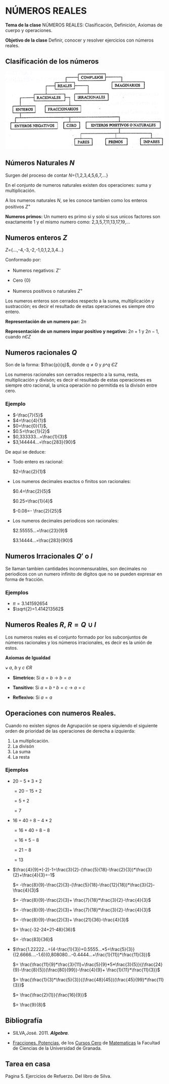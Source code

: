 # NÚMEROS REALES


**Tema de la clase**  NÚMEROS REALES: Clasificación, Definición, Axiomas de cuerpo y operaciones. 

**Objetivo de la clase** Definir, conocer y resolver ejercicios con números reales.

## Clasificación de los números

![una foto](n.png)

## Números Naturales $N$

Surgen del proceso de contar
$N$={1,2,3,4,5,6,7,...}

En el conjunto de numeros naturales existen dos operaciones: suma y multiplicación.

A los numeros naturales $N$, se  les conoce tambien como los enteros positivos $Z^+$

**Numeros primos:** Un numero es primo si y solo si sus unicos factores son exactamente 1 y el mismo numero como: 2,3,5,7,11,13,17,19,...


## Numeros enteros $Z$

$Z$={...,-4,-3,-2,-1,0,1,2,3,4...}

Conformado por:

- Numeros negativos: $Z^-$

- Cero {0}

- Numeros positivos o naturales $Z^+$

Los numeros enteros son cerrados respecto a la suma, multiplicación y sustracción; es decir el resultado de estas operaciones es siempre otro entero.

**Representación de un numero par:** $2n$

**Representación de un numero impar positivo y negativo:** $2n+1$ y  $2n-1$, cuando $n Є Z$

## Numeros racionales $Q$
Son de la forma: $\frac{p}{q}$, donde $q≠0$  y  $p ˄ q$  $Є Z$

Los numeros racionales son cerrados respecto a la suma, resta, multiplicación y divisón; es decir el resultado de estas operaciones es siempre otro racional, la unica operación no permitida es la divisón entre cero.

### Ejemplo 

- $-\frac{7}{5}$
- $4=\frac{4}{1}$
- $0=\frac{0}{1}$,
- $0.5=\frac{1}{2}$
- $0,333333...=\frac{1}{3}$
- $3,144444...=\frac{283}{90}$

De aqui se deduce:

- Todo entero es racional: 

    $2=\frac{2}{1}$ 
- Los numeros decimales exactos o finitos son racionales:

  $0.4=\frac{2}{5}$

  $0.25=\frac{1}{4}$

  $-0.08=- \frac{2}{25}$

- Los numeros decimales periodicos son racionales:  

    $2.55555...=\frac{23}{9}$

    $3.14444...=\frac{283}{90}$

## Numeros Irracionales $Q'$ o $I$

Se llaman tambien cantidades inconmensurables, son decimales no periodicos con un numero infinito de digitos que no se pueden expresar en forma de fracción.

### Ejemplos

- $π= 3.141592654$
- $\sqrt{2}=1.414213562$

## Numeros Reales $R$,  $R= Q ∪ I$

Los numeros reales es el conjunto formado por los subconjuntos de números racionales y los números irracionales, es decir es la unión de estos. 

**Axiomas de Igualdad**

$⍱$ $a$, $b$ y $c$ $Є R$ 

- **Simetrico:** Si $a=b$ $→$ $b=a$ 
- **Tansitivo:** Si $a=b$ $˄$ $b=c$  $→$ $a=c$

- **Reflexivo:** Si $a=a$

## Operaciones con numeros Reales.

Cuando no existen signos de Agrupación se opera siguiendo el siguiente orden de prioridad de las operaciones de derecha a izquierda:

1. La multiplicación.
2. La divisón
3. La suma 
4. La resta 

### Ejemplos

- $20-5*3+2$

    $= 20-15+2$

    $= 5+2$

    $= 7$

- $16+40÷8-4*2$

    $= 16+40÷8-8$

    $= 16+5-8$

    $= 21-8$

    $= 13$

 - $\frac{4}{9}*(-2)-1÷\frac{3}{2}-(\frac{5}{18}-\frac{2}{3})*\frac{3}{2}+\frac{4}{3}÷-1$
 
    $= -\frac{8}{9}-\frac{2}{3}-(\frac{5}{18}-\frac{12}{18})*\frac{3}{2}-\frac{4}{3}$
    
    $= -\frac{8}{9}-\frac{2}{3}+ \frac{7}{18}*\frac{3}{2}-\frac{4}{3}$
    
    $= -\frac{8}{9}-\frac{2}{3}+ \frac{7}{18}*\frac{3}{2}-\frac{4}{3}$
    
    $= -\frac{8}{9}-\frac{2}{3}+ \frac{21}{36}-\frac{4}{3}$
    
    $= \frac{-32-24+21-48}{36}$
    
    $= -\frac{83}{36}$

-  $\frac{1.22222...÷(4-\frac{1}{3})+0.5555...*5÷\frac{5}{3}}{(2.6666....-1.6)(0,808080...-0.4444...+\frac{1}{11})*\frac{11}{3}}$


    $= \frac{\frac{11}{9}*\frac{3}{11}+\frac{5}{9}*5*\frac{3}{5}}{(\frac{24}{9}-\frac{8}{5})(\frac{80}{99})-\frac{4}{9}+ \frac{1}{11}*\frac{11}{3}}$


    $= \frac{\frac{1}{3}*\frac{5}{3}}{(\frac{48}{45})(\frac{45}{99}*\frac{11}{3}}$

    $= \frac{\frac{2}{1}}{\frac{16}{9}}$

    $= \frac{9}{8}$

## Bibliografía

- SILVA,José. 2011. ***Algebra***.

- [Fracciones. Potencias](https://pedritomelenas.github.io/Curso-0-Matematicas/00-fracciones-potencias.html), de los [Cursos Cero](https://cursos-0-fc-ugr.github.io/) de [Matematicas](https://cursos-0-fc-ugr.github.io/Matematicas/)  la Facultad de Ciencias de la Universidad de Granada.

## Tarea en casa

Pagina 5. Ejercicios de Refuerzo. Del libro de Silva. 












